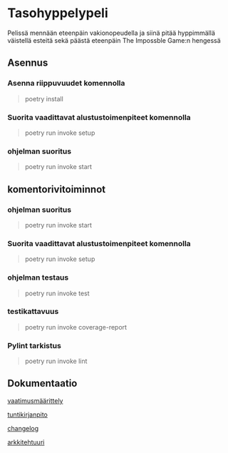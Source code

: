 # Tasohyppelypeli

Pelissä mennään eteenpäin vakionopeudella ja siinä pitää hyppimmällä väistellä esteitä sekä päästä eteenpäin The Impossble Game:n hengessä

## Asennus

### Asenna riippuvuudet komennolla
> poetry install

### Suorita vaadittavat alustustoimenpiteet komennolla
> poetry run invoke setup

### ohjelman suoritus
> poetry run invoke start

## komentorivitoiminnot

### ohjelman suoritus
> poetry run invoke start

### Suorita vaadittavat alustustoimenpiteet komennolla
> poetry run invoke setup

### ohjelman testaus
> poetry run invoke test

### testikattavuus
> poetry run invoke coverage-report

### Pylint tarkistus
> poetry run invoke lint


## Dokumentaatio
[vaatimusmäärittely](https://github.com/aitoAarni/ot-harjoitustyo-take2/blob/master/dokumentaatio/vaatimusmaarittely.md)

[tuntikirjanpito](https://github.com/aitoAarni/ot-harjoitustyo-take2/blob/master/dokumentaatio/Tuntikirjanpito.txt)

[changelog](https://github.com/aitoAarni/ot-harjoitustyo-take2/blob/master/dokumentaatio/changelog.md)

[arkkitehtuuri](https://github.com/aitoAarni/ot-harjoitustyo-take2/blob/master/dokumentaatio/arkkitehtuuri.md)
